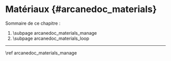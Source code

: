 # Matériaux {#arcanedoc_materials}


Sommaire de ce chapitre :
1. \subpage arcanedoc_materials_manage
2. \subpage arcanedoc_materials_loop


____

<div class="section_buttons">
<span class="next_section_button">
\ref arcanedoc_materials_manage
</span>
</div>